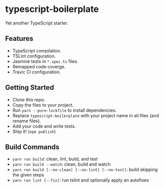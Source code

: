# typescript-boilerplate
Yet another TypeScript starter.

## Features
- TypeScript compilation.
- TSLint configuration.
- Jasmine tests in `*.spec.ts` files.
- Remapped code coverge.
- Travic CI configuration.

## Getting Started
- Clone this repo.
- Copy the files to your project.
- Run `yarn --pure-lockfile` to install dependencies.
- Replace `typescript-boilerplate` with your project name in all files (and rename files).
- Add your code and write tests.
- Ship it! (`npm publish`)

## Build Commands
- `yarn run build`: clean, lint, build, and test
- `yarn run build --watch`: clean, build and watch
- `yarn run build [--no-clean] [--no-lint] [--no-test]`: build skipping the given steps
- `yarn run lint [--fix]`: run tslint and optionally apply an autofixes
